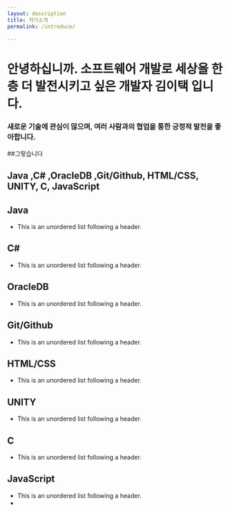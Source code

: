 ```yaml
---
layout: description
title: 자기소개
permalink: /introduce/

---
```

# 안녕하십니까. 소프트웨어 개발로 세상을 한층 더 발전시키고 싶은 개발자 김이택 입니다.
### 새로운 기술에 관심이 많으며, 여러 사람과의 협업을 통한 긍정적 발전을 좋아합니다.
##그렇습니다

## Java ,C# ,OracleDB ,Git/Github, HTML/CSS, UNITY, C, JavaScript 
## Java
*   This is an unordered list following a header.
## C#
*   This is an unordered list following a header.
## OracleDB
*   This is an unordered list following a header.
## Git/Github
*   This is an unordered list following a header.
## HTML/CSS
*   This is an unordered list following a header.
## UNITY
*   This is an unordered list following a header.
## C
*   This is an unordered list following a header.
## JavaScript
*   This is an unordered list following a header.
*   
